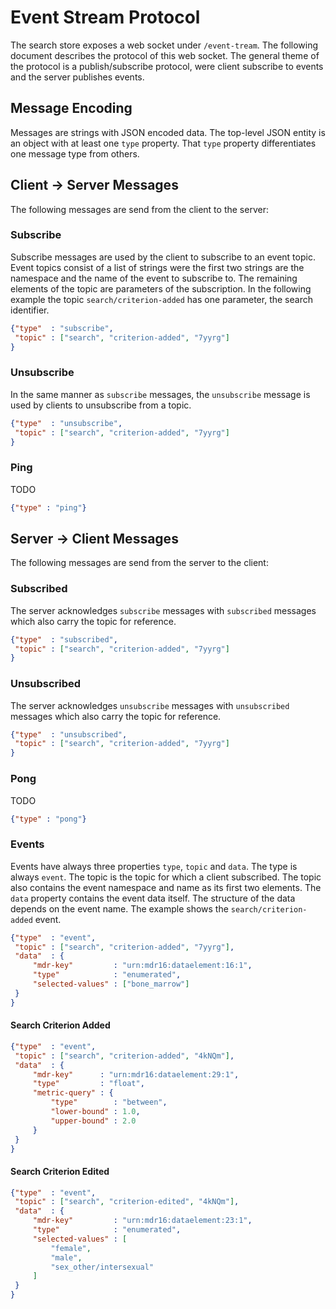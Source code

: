 # Event Stream Protocol

The search store exposes a web socket under `/event-tream`. The following document describes the protocol of this web socket. The general theme of the protocol is a publish/subscribe protocol, were client subscribe to events and the server publishes events.

## Message Encoding

Messages are strings with JSON encoded data. The top-level JSON entity is an object with at least one `type` property. That `type` property differentiates one message type from others.

## Client -> Server Messages

The following messages are send from the client to the server:

### Subscribe

Subscribe messages are used by the client to subscribe to an event topic. Event topics consist of a list of strings were the first two strings are the namespace and the name of the event to subscribe to. The remaining elements of the topic are parameters of the subscription. In the following example the topic `search/criterion-added` has one parameter, the search identifier.

```json
{"type"  : "subscribe",
 "topic" : ["search", "criterion-added", "7yyrg"]
}
```

### Unsubscribe

In the same manner as `subscribe` messages, the `unsubscribe` message is used by clients to unsubscribe from a topic.

```json
{"type"  : "unsubscribe",
 "topic" : ["search", "criterion-added", "7yyrg"]
}
```

### Ping

TODO

```json
{"type" : "ping"}
```

## Server -> Client Messages

The following messages are send from the server to the client:

### Subscribed

The server acknowledges `subscribe` messages with `subscribed` messages which also carry the topic for reference.

```json
{"type"  : "subscribed",
 "topic" : ["search", "criterion-added", "7yyrg"]
}
```

### Unsubscribed

The server acknowledges `unsubscribe` messages with `unsubscribed` messages which also carry the topic for reference.

```json
{"type"  : "unsubscribed",
 "topic" : ["search", "criterion-added", "7yyrg"]
}
```

### Pong

TODO

```json
{"type" : "pong"}
```

### Events

Events have always three properties `type`, `topic` and `data`. The type is always `event`. The topic is the topic for which a client subscribed. The topic also contains the event namespace and name as its first two elements. The `data` property contains the event data itself. The structure of the data depends on the event name. The example shows the `search/criterion-added` event.

```json
{"type"  : "event",
 "topic" : ["search", "criterion-added", "7yyrg"],
 "data"  : {
     "mdr-key"         : "urn:mdr16:dataelement:16:1",
     "type"            : "enumerated",
     "selected-values" : ["bone_marrow"]
 }
}
```

#### Search Criterion Added

```json
{"type"  : "event",
 "topic" : ["search", "criterion-added", "4kNQm"],
 "data"  : {
     "mdr-key"      : "urn:mdr16:dataelement:29:1",
     "type"         : "float",
     "metric-query" : {
         "type"        : "between",
         "lower-bound" : 1.0,
         "upper-bound" : 2.0
     }
 }
}
```

#### Search Criterion Edited

```json
{"type"  : "event",
 "topic" : ["search", "criterion-edited", "4kNQm"],
 "data"  : {
     "mdr-key"         : "urn:mdr16:dataelement:23:1",
     "type"            : "enumerated",
     "selected-values" : [
         "female",
         "male",
         "sex_other/intersexual"
     ]
 }
}
```
